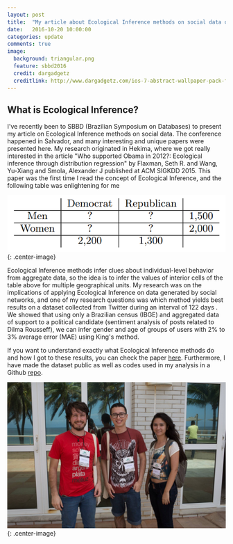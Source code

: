 ```yaml
---
layout: post
title:  "My article about Ecological Inference methods on social data on SBBD 2016"
date:   2016-10-20 10:00:00
categories: update
comments: true
image:
  background: triangular.png
  feature: sbbd2016
  credit: dargadgetz
  creditlink: http://www.dargadgetz.com/ios-7-abstract-wallpaper-pack-for-iphone-5-and-ipod-touch-retina/
---
```


## What is Ecological Inference?

I've recently been to SBBD (Brazilian Symposium on Databases) to present my article on Ecological Inference methods on social data. The conference happened in Salvador, and many interesting and unique papers were presented here. My research originated in Hekima, where we got really interested in the article "Who supported Obama in 2012?: Ecological inference through distribution regression" by Flaxman, Seth R. and Wang, Yu-Xiang and Smola, Alexander J published at ACM SIGKDD 2015. This paper was the first time I read the concept of Ecological Inference, and the following table was enlightening for me
<!-- 
<img src="/images/ecologicaltable.png" alt="ecological_table" style="width:300px;height:150px" class="center-image"> -->

![ecological_table](/images/ecologicaltable.png){: .center-image}

Ecological Inference methods infer clues about individual-level behavior from aggregate data, so the idea is to infer the values of interior cells of the table above for multiple geographical units. My research was on the implications of applying Ecological Inference on data generated by social networks, and one of my research questions was which method yields best results on a dataset collected from Twitter during an interval of 122 days . We showed that using only a Brazilian census (IBGE) and aggregated data of support to a political candidate (sentiment analysis of posts related to Dilma Rousseff), we can infer gender and age of groups of users with 2% to 3% average error (MAE) using King's method.

<!-- ![histograms](/images/hist_gender_dilma.png){: .center-image} -->

If you want to understand exactly what Ecological Inference methods do and how I got to these results, you can check the paper [here](http://sbbd2016.fpc.ufba.br/sbbd2016/sbbd/sbbd_s002.pdf). Furthermore, I have made the dataset public as well as codes used in my analysis in a Github [repo](https://github.com/Guzpenha/Ecological-Inference-on-social-data).

![event_photo](/images/sbbd_photo.jpg){: .center-image}
